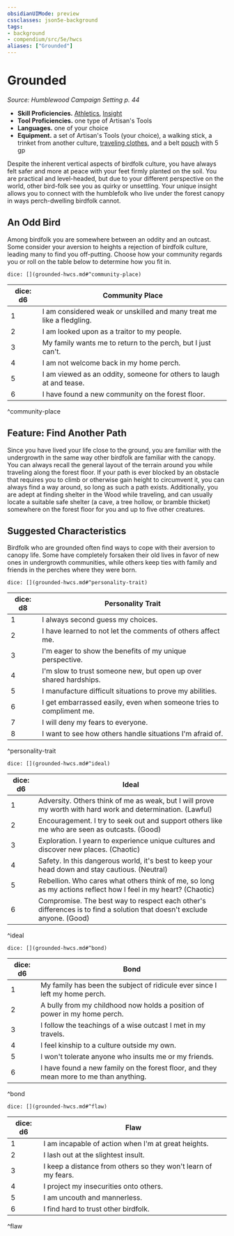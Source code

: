 ```yaml
---
obsidianUIMode: preview
cssclasses: json5e-background
tags:
- background
- compendium/src/5e/hwcs
aliases: ["Grounded"]
---
```

# Grounded
*Source: Humblewood Campaign Setting p. 44*  

- **Skill Proficiencies.** [Athletics](2-Mechanics/CLI/rules/skills.md#Athletics), [Insight](2-Mechanics/CLI/rules/skills.md#Insight)  
- **Tool Proficiencies.** one type of Artisan's Tools  
- **Languages.** one of your choice  
- **Equipment.** a set of Artisan's Tools (your choice), a walking stick, a trinket from another culture, [traveling clothes](2-Mechanics/CLI/items/travelers-clothes.md), and a belt [pouch](2-Mechanics/CLI/items/pouch.md) with 5 gp   

Despite the inherent vertical aspects of birdfolk culture, you have always felt safer and more at peace with your feet firmly planted on the soil. You are practical and level-headed, but due to your different perspective on the world, other bird-folk see you as quirky or unsettling. Your unique insight allows you to connect with the humblefolk who live under the forest canopy in ways perch-dwelling birdfolk cannot.

## An Odd Bird

Among birdfolk you are somewhere between an oddity and an outcast. Some consider your aversion to heights a rejection of birdfolk culture, leading many to find you off-putting. Choose how your community regards you or roll on the table below to determine how you fit in.

`dice: [](grounded-hwcs.md#^community-place)`

| dice: d6 | Community Place |
|----------|-----------------|
| 1 | I am considered weak or unskilled and many treat me like a fledgling. |
| 2 | I am looked upon as a traitor to my people. |
| 3 | My family wants me to return to the perch, but I just can't. |
| 4 | I am not welcome back in my home perch. |
| 5 | I am viewed as an oddity, someone for others to laugh at and tease. |
| 6 | I have found a new community on the forest floor. |
^community-place

## Feature: Find Another Path

Since you have lived your life close to the ground, you are familiar with the undergrowth in the same way other birdfolk are familiar with the canopy. You can always recall the general layout of the terrain around you while traveling along the forest floor. If your path is ever blocked by an obstacle that requires you to climb or otherwise gain height to circumvent it, you can always find a way around, so long as such a path exists. Additionally, you are adept at finding shelter in the Wood while traveling, and can usually locate a suitable safe shelter (a cave, a tree hollow, or bramble thicket) somewhere on the forest floor for you and up to five other creatures.

## Suggested Characteristics

Birdfolk who are grounded often find ways to cope with their aversion to canopy life. Some have completely forsaken their old lives in favor of new ones in undergrowth communities, while others keep ties with family and friends in the perches where they were born.

`dice: [](grounded-hwcs.md#^personality-trait)`

| dice: d8 | Personality Trait |
|----------|-------------------|
| 1 | I always second guess my choices. |
| 2 | I have learned to not let the comments of others affect me. |
| 3 | I'm eager to show the benefits of my unique perspective. |
| 4 | I'm slow to trust someone new, but open up over shared hardships. |
| 5 | I manufacture difficult situations to prove my abilities. |
| 6 | I get embarrassed easily, even when someone tries to compliment me. |
| 7 | I will deny my fears to everyone. |
| 8 | I want to see how others handle situations I'm afraid of. |
^personality-trait

`dice: [](grounded-hwcs.md#^ideal)`

| dice: d6 | Ideal |
|----------|-------|
| 1 | Adversity. Others think of me as weak, but I will prove my worth with hard work and determination. (Lawful) |
| 2 | Encouragement. I try to seek out and support others like me who are seen as outcasts. (Good) |
| 3 | Exploration. I yearn to experience unique cultures and discover new places. (Chaotic) |
| 4 | Safety. In this dangerous world, it's best to keep your head down and stay cautious. (Neutral) |
| 5 | Rebellion. Who cares what others think of me, so long as my actions reflect how I feel in my heart? (Chaotic) |
| 6 | Compromise. The best way to respect each other's differences is to find a solution that doesn't exclude anyone. (Good) |
^ideal

`dice: [](grounded-hwcs.md#^bond)`

| dice: d6 | Bond |
|----------|------|
| 1 | My family has been the subject of ridicule ever since I left my home perch. |
| 2 | A bully from my childhood now holds a position of power in my home perch. |
| 3 | I follow the teachings of a wise outcast I met in my travels. |
| 4 | I feel kinship to a culture outside my own. |
| 5 | I won't tolerate anyone who insults me or my friends. |
| 6 | I have found a new family on the forest floor, and they mean more to me than anything. |
^bond

`dice: [](grounded-hwcs.md#^flaw)`

| dice: d6 | Flaw |
|----------|------|
| 1 | I am incapable of action when I'm at great heights. |
| 2 | I lash out at the slightest insult. |
| 3 | I keep a distance from others so they won't learn of my fears. |
| 4 | I project my insecurities onto others. |
| 5 | I am uncouth and mannerless. |
| 6 | I find hard to trust other birdfolk. |
^flaw